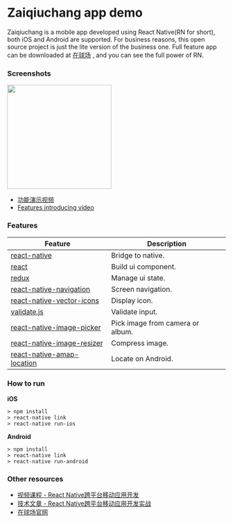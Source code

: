 # Zaiqiuchang app demo

Zaiqiuchang is a mobile app developed using React Native(RN for short), both iOS and Android are supported. For business reasons, this open source project is just the lite version of the business one. Full feature app can be downloaded at [在球场](https://www.zaiqiuchang.com) , and you can see the full power of RN.

### Screenshots

<img src="https://zqc.cdn.zaiqiuchang.com/screenshot/demo/nearby.jpg" width="240" />

* [功能演示视频](http://v.youku.com/v_show/id_XMTg4MjY3OTEyNA==.html)
* [Features introducing video](https://www.youtube.com/watch?v=g4CWoEIlKZk)

### Features

|Feature|Description|
|-------|-----------|
|[react-native](https://github.com/facebook/react-native)|Bridge to native.|
|[react](https://github.com/facebook/react)|Build ui component.|
|[redux](http://redux.js.org/)|Manage ui state.|
|[react-native-navigation](https://github.com/wix/react-native-navigation)|Screen navigation.|
|[react-native-vector-icons](https://github.com/oblador/react-native-vector-icons)|Display icon.|
|[validate.js](https://validatejs.org/)|Validate input.|
|[react-native-image-picker](https://github.com/marcshilling/react-native-image-picker)|Pick image from camera or album.|
|[react-native-image-resizer](https://github.com/bamlab/react-native-image-resizer)|Compress image.|
|[react-native-amap-location](https://github.com/xiaobuu/react-native-amap-location)|Locate on Android.|

### How to run

**iOS**
```
> npm install
> react-native link
> react-native run-ios
```

**Android**
```
> npm install
> react-native link
> react-native run-android
```

### Other resources

* [视频课程 - React Native跨平台移动应用开发](http://study.163.com/course/courseMain.htm?courseId=1003433016)
* [技术文章 - React Native跨平台移动应用开发实战](https://jaggerwang.net/react-native-cross-platform-mobile-app-develop-intro/)
* [在球场官网](https://www.zaiqiuchang.com)
